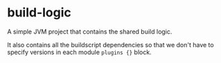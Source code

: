 # build-logic

A simple JVM project that contains the shared build logic.

It also contains all the buildscript dependencies so that we don't have to specify versions in each module `plugins {}` block. 
